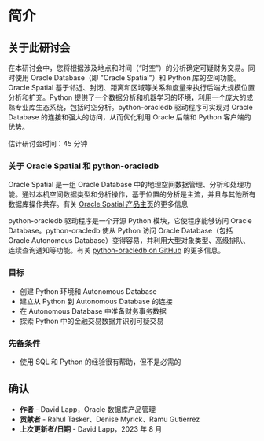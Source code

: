 # 简介

## 关于此研讨会

在本研讨会中，您将根据涉及地点和时间（“时空”）的分析确定可疑财务交易。同时使用 Oracle Database（即 "Oracle Spatial"）和 Python 库的空间功能。Oracle Spatial 基于邻近、封闭、距离和区域等关系和度量来执行后端大规模位置分析和扩充。Python 提供了一个数据分析和机器学习的环境，利用一个庞大的成熟专业库生态系统，包括时空分析。python-oracledb 驱动程序可实现对 Oracle Database 的连接和强大的访问，从而优化利用 Oracle 后端和 Python 客户端的优势。

估计研讨会时间：45 分钟

### 关于 Oracle Spatial 和 python-oracledb

Oracle Spatial 是一组 Oracle Database 中的地理空间数据管理、分析和处理功能。通过本机空间数据类型和分析操作，基于位置的分析是主流，并且与其他所有数据库操作共存。有关 [Oracle Spatial 产品主页](https://www.oracle.com/database/spatial)的更多信息

python-oracledb 驱动程序是一个开源 Python 模块，它使程序能够访问 Oracle Database。python-oracledb 使从 Python 访问 Oracle Database（包括 Oracle Autonomous Database）变得容易，并利用大型对象类型、高级排队、连续查询通知等功能。有关 [python-oracledb on GitHub](https://oracle.github.io/python-oracledb/) 的更多信息。

### 目标

*   创建 Python 环境和 Autonomous Database
*   建立从 Python 到 Autonomous Database 的连接
*   在 Autonomous Database 中准备财务事务数据
*   探索 Python 中的金融交易数据并识别可疑交易

### 先备条件

*   使用 SQL 和 Python 的经验很有帮助，但不是必需的

## 确认

*   **作者** - David Lapp，Oracle 数据库产品管理
*   **贡献者** - Rahul Tasker、Denise Myrick、Ramu Gutierrez
*   **上次更新者/日期** - David Lapp，2023 年 8 月